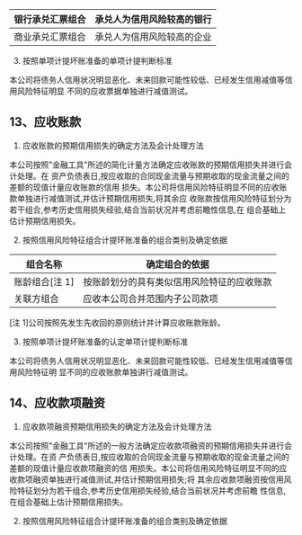 | 银行承兑汇票组合 | 承兑人为信用风险较高的银行 |
|----------|---------------|
| 商业承兑汇票组合 | 承兑人为信用风险较高的企业 |

3. 按照单项计提坏账准备的单项计提判断标准

本公司将债务人信用状况明显恶化、未来回款可能性较低、已经发生信用减值等信用风险特征明显 不同的应收票据单独进行减值测试。

## 13、应收账款

1. 应收账款的预期信用损失的确定方法及会计处理方法

本公司按照"金融工具"所述的简化计量方法确定应收账款的预期信用损失并进行会计处理。在 资产负债表日,按应收取的合同现金流量与预期收取的现金流量之间的差额的现值计量应收账款的信用 损失。本公司将信用风险特征明显不同的应收账款单独进行减值测试,并估计预期信用损失,将其余应 收账款按信用风险特征划分为若干组合,参考历史信用损失经验,结合当前状况并考虑前瞻性信息,在 组合基础上估计预期信用损失。

2. 按照信用风险特征组合计提环账准备的组合类别及确定依据

| 组合名称      | 确定组合的依据               |
|-----------|-----------------------|
| 账龄组合[注 1] | 按账龄划分的具有类似信用风险特征的应收账款 |
| 关联方组合     | 应收本公司合并范围内子公司款项       |

[注 1]公司按照先发生先收回的原则统计并计算应收账款账龄。

3. 按照单项计提坏账准备的认定单项计提判断标准

本公司将债务人信用状况明显恶化、未来回款可能性较低、已经发生信用减值等信用风险特征明 显不同的应收账款单独讲行减值测试。

## 14、应收款项融资

1. 应收款项融资预期信用损失的确定方法及会计处理方法

本公司按照"金融工具"所述的一般方法确定应收款项融资的预期信用损失并进行会计处理。在资 产负债表日,按应收取的合同现金流量与预期收取的现金流量之间的差额的现值计量应收款项融资的信 用损失。本公司将信用风险特征明显不同的应收款项融资单独进行减值测试,并估计预期信用损失;将 其余应收款项融资按信用风险特征划分为若干组合,参考历史信用损失经验,结合当前状况并考虑前瞻 性信息,在组合基础上估计预期信用损失。

2. 按照信用风险特征组合计提环账准备的组合类别及确定依据